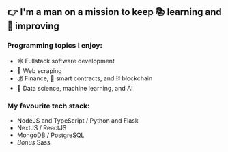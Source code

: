 ## 👉 I'm a man on a mission to keep 📚 learning and 🦾 improving

### Programming topics I enjoy:
 - 🕸️ Fullstack software development
 - 🤖 Web scraping
 - 💰 Finance, 📃 smart contracts, and ⛓️ blockchain
 - 🧠 Data science, machine learning, and AI

### My favourite tech stack:
 - NodeJS and TypeScript / Python and Flask
 - NextJS / ReactJS
 - MongoDB / PostgreSQL
 - *Bonus* Sass
